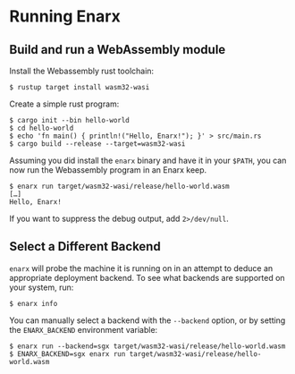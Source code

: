 # Running Enarx

## Build and run a WebAssembly module

Install the Webassembly rust toolchain:

    $ rustup target install wasm32-wasi

Create a simple rust program:

    $ cargo init --bin hello-world
    $ cd hello-world
    $ echo 'fn main() { println!("Hello, Enarx!"); }' > src/main.rs
    $ cargo build --release --target=wasm32-wasi

Assuming you did install the `enarx` binary and have it in your `$PATH`, you can
now run the Webassembly program in an Enarx keep.

    $ enarx run target/wasm32-wasi/release/hello-world.wasm
    […]
    Hello, Enarx!

If you want to suppress the debug output, add `2>/dev/null`.

## Select a Different Backend

`enarx` will probe the machine it is running on in an attempt to deduce an
appropriate deployment backend. To see what backends are supported on your
system, run:

    $ enarx info

You can manually select a backend with the `--backend` option, or by
setting the `ENARX_BACKEND` environment variable:

    $ enarx run --backend=sgx target/wasm32-wasi/release/hello-world.wasm
    $ ENARX_BACKEND=sgx enarx run target/wasm32-wasi/release/hello-world.wasm